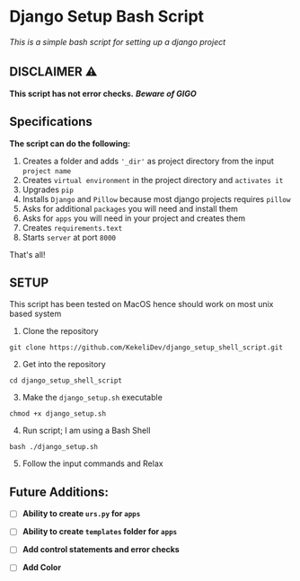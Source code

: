 # Django Setup Bash Script

###### This is a simple bash script for setting up a django project

## DISCLAIMER :warning:

**This script has not error checks.** ***Beware of GIGO***


## Specifications

**The script can do the following:**


1. Creates a folder and adds `'_dir'` as project directory from the input `project name`
2. Creates `virtual environment` in the project directory and `activates it`
3. Upgrades `pip`
4. Installs `Django` and `Pillow` because most django projects requires `pillow`
5. Asks for additional `packages` you will need and install them
6. Asks for `apps` you  will need in your project and creates them 
7. Creates `requirements.text`
8. Starts `server` at port `8000`

That's all!


## SETUP
 This script has been tested on MacOS hence should work on most unix based system

1. Clone the repository
 ```
git clone https://github.com/KekeliDev/django_setup_shell_script.git
 ```
2. Get  into the repository
 ```
 cd django_setup_shell_script
 ```

 3. Make the `django_setup.sh` executable
 ```
 chmod +x django_setup.sh
 ```

 4. Run script; I am using a Bash Shell
```
bash ./django_setup.sh
```
5.  Follow the input commands and Relax

## Future Additions:

* [ ] **Ability to create `urs.py` for `apps`**
* [ ] **Ability to  create `templates` folder for `apps`**
* [ ] **Add control statements and error checks**
* [ ] **Add Color**







